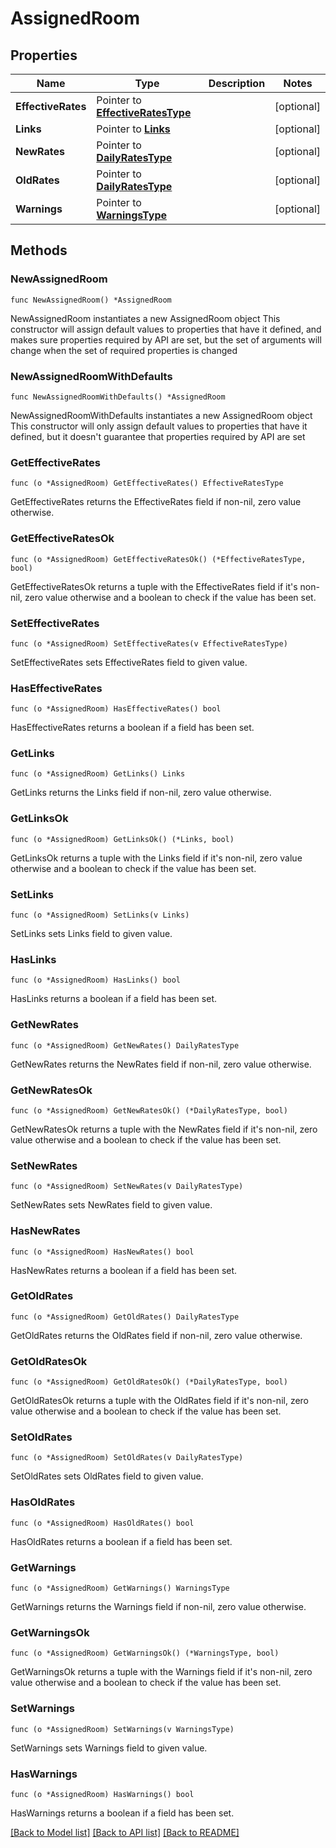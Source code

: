 # AssignedRoom

## Properties

Name | Type | Description | Notes
------------ | ------------- | ------------- | -------------
**EffectiveRates** | Pointer to [**EffectiveRatesType**](EffectiveRatesType.md) |  | [optional] 
**Links** | Pointer to [**Links**](Links.md) |  | [optional] 
**NewRates** | Pointer to [**DailyRatesType**](DailyRatesType.md) |  | [optional] 
**OldRates** | Pointer to [**DailyRatesType**](DailyRatesType.md) |  | [optional] 
**Warnings** | Pointer to [**WarningsType**](WarningsType.md) |  | [optional] 

## Methods

### NewAssignedRoom

`func NewAssignedRoom() *AssignedRoom`

NewAssignedRoom instantiates a new AssignedRoom object
This constructor will assign default values to properties that have it defined,
and makes sure properties required by API are set, but the set of arguments
will change when the set of required properties is changed

### NewAssignedRoomWithDefaults

`func NewAssignedRoomWithDefaults() *AssignedRoom`

NewAssignedRoomWithDefaults instantiates a new AssignedRoom object
This constructor will only assign default values to properties that have it defined,
but it doesn't guarantee that properties required by API are set

### GetEffectiveRates

`func (o *AssignedRoom) GetEffectiveRates() EffectiveRatesType`

GetEffectiveRates returns the EffectiveRates field if non-nil, zero value otherwise.

### GetEffectiveRatesOk

`func (o *AssignedRoom) GetEffectiveRatesOk() (*EffectiveRatesType, bool)`

GetEffectiveRatesOk returns a tuple with the EffectiveRates field if it's non-nil, zero value otherwise
and a boolean to check if the value has been set.

### SetEffectiveRates

`func (o *AssignedRoom) SetEffectiveRates(v EffectiveRatesType)`

SetEffectiveRates sets EffectiveRates field to given value.

### HasEffectiveRates

`func (o *AssignedRoom) HasEffectiveRates() bool`

HasEffectiveRates returns a boolean if a field has been set.

### GetLinks

`func (o *AssignedRoom) GetLinks() Links`

GetLinks returns the Links field if non-nil, zero value otherwise.

### GetLinksOk

`func (o *AssignedRoom) GetLinksOk() (*Links, bool)`

GetLinksOk returns a tuple with the Links field if it's non-nil, zero value otherwise
and a boolean to check if the value has been set.

### SetLinks

`func (o *AssignedRoom) SetLinks(v Links)`

SetLinks sets Links field to given value.

### HasLinks

`func (o *AssignedRoom) HasLinks() bool`

HasLinks returns a boolean if a field has been set.

### GetNewRates

`func (o *AssignedRoom) GetNewRates() DailyRatesType`

GetNewRates returns the NewRates field if non-nil, zero value otherwise.

### GetNewRatesOk

`func (o *AssignedRoom) GetNewRatesOk() (*DailyRatesType, bool)`

GetNewRatesOk returns a tuple with the NewRates field if it's non-nil, zero value otherwise
and a boolean to check if the value has been set.

### SetNewRates

`func (o *AssignedRoom) SetNewRates(v DailyRatesType)`

SetNewRates sets NewRates field to given value.

### HasNewRates

`func (o *AssignedRoom) HasNewRates() bool`

HasNewRates returns a boolean if a field has been set.

### GetOldRates

`func (o *AssignedRoom) GetOldRates() DailyRatesType`

GetOldRates returns the OldRates field if non-nil, zero value otherwise.

### GetOldRatesOk

`func (o *AssignedRoom) GetOldRatesOk() (*DailyRatesType, bool)`

GetOldRatesOk returns a tuple with the OldRates field if it's non-nil, zero value otherwise
and a boolean to check if the value has been set.

### SetOldRates

`func (o *AssignedRoom) SetOldRates(v DailyRatesType)`

SetOldRates sets OldRates field to given value.

### HasOldRates

`func (o *AssignedRoom) HasOldRates() bool`

HasOldRates returns a boolean if a field has been set.

### GetWarnings

`func (o *AssignedRoom) GetWarnings() WarningsType`

GetWarnings returns the Warnings field if non-nil, zero value otherwise.

### GetWarningsOk

`func (o *AssignedRoom) GetWarningsOk() (*WarningsType, bool)`

GetWarningsOk returns a tuple with the Warnings field if it's non-nil, zero value otherwise
and a boolean to check if the value has been set.

### SetWarnings

`func (o *AssignedRoom) SetWarnings(v WarningsType)`

SetWarnings sets Warnings field to given value.

### HasWarnings

`func (o *AssignedRoom) HasWarnings() bool`

HasWarnings returns a boolean if a field has been set.


[[Back to Model list]](../README.md#documentation-for-models) [[Back to API list]](../README.md#documentation-for-api-endpoints) [[Back to README]](../README.md)


